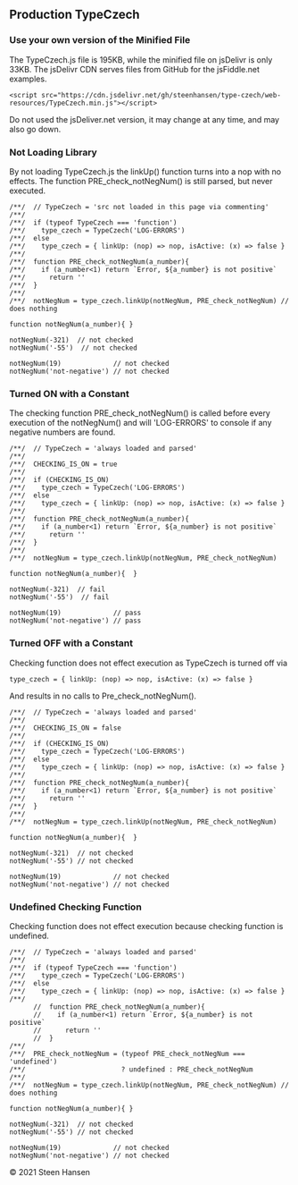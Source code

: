 



## Production TypeCzech

### Use your own version of the Minified File

The TypeCzech.js file is 195KB, while the minified file on jsDelivr is only 33KB. The jsDelivr CDN serves files from GitHub for the jsFiddle.net examples.    

    <script src="https://cdn.jsdelivr.net/gh/steenhansen/type-czech/web-resources/TypeCzech.min.js"></script>

Do not used the jsDeliver.net version, it may change at any time, and may also go down.

### Not Loading Library
By not loading TypeCzech.js the linkUp() function turns into a nop with no effects. The function PRE_check_notNegNum() is still parsed, but never executed.

    /**/  // TypeCzech = 'src not loaded in this page via commenting'
    /**/
    /**/  if (typeof TypeCzech === 'function')
    /**/    type_czech = TypeCzech('LOG-ERRORS')
    /**/  else
    /**/    type_czech = { linkUp: (nop) => nop, isActive: (x) => false }
    /**/  
    /**/  function PRE_check_notNegNum(a_number){
    /**/    if (a_number<1) return `Error, ${a_number} is not positive`
    /**/      return ''
    /**/  }
    /**/  
    /**/  notNegNum = type_czech.linkUp(notNegNum, PRE_check_notNegNum) // does nothing

    function notNegNum(a_number){ }

    notNegNum(-321)  // not checked
    notNegNum('-55')  // not checked

    notNegNum(19)             // not checked
    notNegNum('not-negative') // not checked

### Turned ON with a Constant
The checking function PRE_check_notNegNum() is called before every execution of the notNegNum() and will 'LOG-ERRORS' to console if any negative numbers are found. 

    /**/  // TypeCzech = 'always loaded and parsed'
    /**/
    /**/  CHECKING_IS_ON = true
    /**/
    /**/  if (CHECKING_IS_ON) 
    /**/    type_czech = TypeCzech('LOG-ERRORS')
    /**/  else
    /**/    type_czech = { linkUp: (nop) => nop, isActive: (x) => false }
    /**/  
    /**/  function PRE_check_notNegNum(a_number){
    /**/    if (a_number<1) return `Error, ${a_number} is not positive`
    /**/      return ''
    /**/  }
    /**/  
    /**/  notNegNum = type_czech.linkUp(notNegNum, PRE_check_notNegNum)

    function notNegNum(a_number){  }

    notNegNum(-321)  // fail
    notNegNum('-55')  // fail

    notNegNum(19)             // pass
    notNegNum('not-negative') // pass



### Turned OFF with a Constant
Checking function does not effect execution as TypeCzech is turned off via 
    
    type_czech = { linkUp: (nop) => nop, isActive: (x) => false }
And results in no calls to Pre_check_notNegNum().

    /**/  // TypeCzech = 'always loaded and parsed'
    /**/
    /**/  CHECKING_IS_ON = false
    /**/
    /**/  if (CHECKING_IS_ON) 
    /**/    type_czech = TypeCzech('LOG-ERRORS')
    /**/  else
    /**/    type_czech = { linkUp: (nop) => nop, isActive: (x) => false }
    /**/  
    /**/  function PRE_check_notNegNum(a_number){
    /**/    if (a_number<1) return `Error, ${a_number} is not positive`
    /**/      return ''
    /**/  }
    /**/  
    /**/  notNegNum = type_czech.linkUp(notNegNum, PRE_check_notNegNum)

    function notNegNum(a_number){  }

    notNegNum(-321)  // not checked
    notNegNum('-55') // not checked

    notNegNum(19)             // not checked
    notNegNum('not-negative') // not checked

### Undefined Checking Function 
Checking function does not effect execution because checking function is undefined.

    /**/  // TypeCzech = 'always loaded and parsed'
    /**/
    /**/  if (typeof TypeCzech === 'function') 
    /**/    type_czech = TypeCzech('LOG-ERRORS')
    /**/  else
    /**/    type_czech = { linkUp: (nop) => nop, isActive: (x) => false }
    /**/  
          //  function PRE_check_notNegNum(a_number){
          //    if (a_number<1) return `Error, ${a_number} is not positive`
          //      return ''
          //  }
    /**/  
    /**/  PRE_check_notNegNum = (typeof PRE_check_notNegNum === 'undefined') 
    /**/                        ? undefined : PRE_check_notNegNum
    /**/  
    /**/  notNegNum = type_czech.linkUp(notNegNum, PRE_check_notNegNum) // does nothing

    function notNegNum(a_number){ }

    notNegNum(-321)  // not checked
    notNegNum('-55') // not checked

    notNegNum(19)             // not checked
    notNegNum('not-negative') // not checked






&copy; 2021 Steen Hansen

